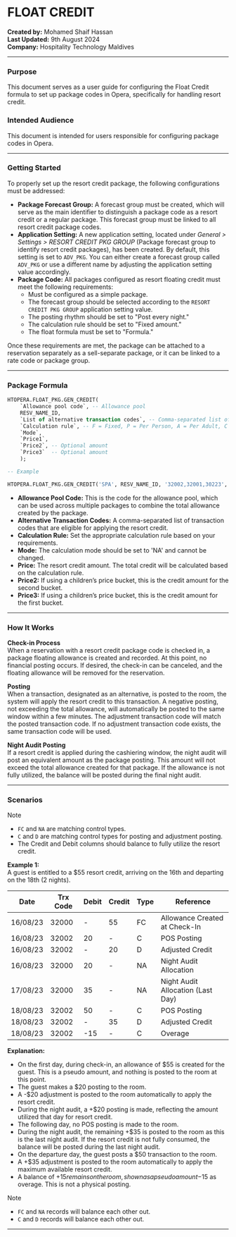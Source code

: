 # FLOAT CREDIT

**Created by:** Mohamed Shaif Hassan  
**Last Updated:** 9th August 2024  
**Company:** Hospitality Technology Maldives

---

### Purpose

This document serves as a user guide for configuring the Float Credit formula to set up package codes in Opera, specifically for handling resort credit.

### Intended Audience

This document is intended for users responsible for configuring package codes in Opera.

---

### Getting Started

To properly set up the resort credit package, the following configurations must be addressed:

- **Package Forecast Group:** A forecast group must be created, which will serve as the main identifier to distinguish a package code as a resort credit or a regular package. This forecast group must be linked to all resort credit package codes.
- **Application Setting:** A new application setting, located under _General > Settings > RESORT CREDIT PKG GROUP_ (Package forecast group to identify resort credit packages), has been created. By default, this setting is set to `ADV_PKG`. You can either create a forecast group called `ADV_PKG` or use a different name by adjusting the application setting value accordingly.
- **Package Code:** All packages configured as resort floating credit must meet the following requirements:
  - Must be configured as a simple package.
  - The forecast group should be selected according to the `RESORT CREDIT PKG GROUP` application setting value.
  - The posting rhythm should be set to "Post every night."
  - The calculation rule should be set to "Fixed amount."
  - The float formula must be set to "Formula."

Once these requirements are met, the package can be attached to a reservation separately as a sell-separate package, or it can be linked to a rate code or package group.

---

### Package Formula

```sql
HTOPERA.FLOAT_PKG.GEN_CREDIT(
    `Allowance pool code`, -- Allowance pool
    RESV_NAME_ID,
    `List of alternative transaction codes`, -- Comma-separated list of alternative transaction codes
    `Calculation rule`, -- F = Fixed, P = Per Person, A = Per Adult, C = Per Children, R = Per Room
    `Mode`,
    `Price1`,
    `Price2`, -- Optional amount
    `Price3`  -- Optional amount
    );

-- Example

HTOPERA.FLOAT_PKG.GEN_CREDIT('SPA', RESV_NAME_ID, '32002,32001,30223', 'A', 'NA', 55);
```

- **Allowance Pool Code:** This is the code for the allowance pool, which can be used across multiple packages to combine the total allowance created by the package.
- **Alternative Transaction Codes:** A comma-separated list of transaction codes that are eligible for applying the resort credit.
- **Calculation Rule:** Set the appropriate calculation rule based on your requirements.
- **Mode:** The calculation mode should be set to 'NA' and cannot be changed.
- **Price:** The resort credit amount. The total credit will be calculated based on the calculation rule.
- **Price2:** If using a children’s price bucket, this is the credit amount for the second bucket.
- **Price3:** If using a children’s price bucket, this is the credit amount for the first bucket.

---

### How It Works

**Check-in Process**  
When a reservation with a resort credit package code is checked in, a package floating allowance is created and recorded. At this point, no financial posting occurs. If desired, the check-in can be canceled, and the floating allowance will be removed for the reservation.

**Posting**  
When a transaction, designated as an alternative, is posted to the room, the system will apply the resort credit to this transaction. A negative posting, not exceeding the total allowance, will automatically be posted to the same window within a few minutes. The adjustment transaction code will match the posted transaction code. If no adjustment transaction code exists, the same transaction code will be used.

**Night Audit Posting**  
If a resort credit is applied during the cashiering window, the night audit will post an equivalent amount as the package posting. This amount will not exceed the total allowance created for that package. If the allowance is not fully utilized, the balance will be posted during the final night audit.

---

### Scenarios

> [!NOTE]
>
> - `FC` and `NA` are matching control types.
> - `C` and `D` are matching control types for posting and adjustment posting.
> - The Credit and Debit columns should balance to fully utilize the resort credit.

**Example 1:**  
A guest is entitled to a $55 resort credit, arriving on the 16th and departing on the 18th (2 nights).

| Date     | Trx Code | Debit | Credit | Type | Reference                         |
| -------- | -------- | ----- | ------ | ---- | --------------------------------- |
| 16/08/23 | 32000    | -     | 55     | FC   | Allowance Created at Check-In     |
| 16/08/23 | 32002    | 20    | -      | C    | POS Posting                       |
| 16/08/23 | 32002    | -     | 20     | D    | Adjusted Credit                   |
| 16/08/23 | 32000    | 20    | -      | NA   | Night Audit Allocation            |
| 17/08/23 | 32000    | 35    | -      | NA   | Night Audit Allocation (Last Day) |
| 18/08/23 | 32002    | 50    | -      | C    | POS Posting                       |
| 18/08/23 | 32002    | -     | 35     | D    | Adjusted Credit                   |
| 18/08/23 | 32002    | -15   | -      | C    | Overage                           |

**Explanation:**

- On the first day, during check-in, an allowance of $55 is created for the guest. This is a pseudo amount, and nothing is posted to the room at this point.
- The guest makes a $20 posting to the room.
- A -$20 adjustment is posted to the room automatically to apply the resort credit.
- During the night audit, a +$20 posting is made, reflecting the amount utilized that day for resort credit.
- The following day, no POS posting is made to the room.
- During the night audit, the remaining +$35 is posted to the room as this is the last night audit. If the resort credit is not fully consumed, the balance will be posted during the last night audit.
- On the departure day, the guest posts a $50 transaction to the room.
- A +$35 adjustment is posted to the room automatically to apply the maximum available resort credit.
- A balance of +$15 remains on the room, shown as a pseudo amount -$15 as overage. This is not a physical posting.

> [!NOTE]
>
> - `FC` and `NA` records will balance each other out.
> - `C` and `D` records will balance each other out.

---
